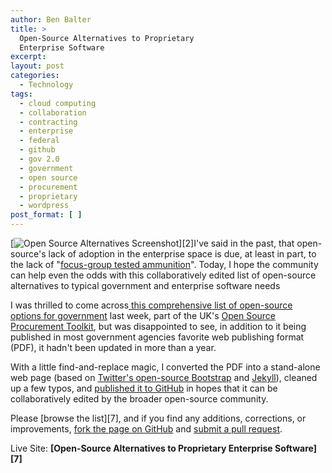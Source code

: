 ```yaml
---
author: Ben Balter
title: >
  Open-Source Alternatives to Proprietary
  Enterprise Software
excerpt:
layout: post
categories:
  - Technology
tags:
  - cloud computing
  - collaboration
  - contracting
  - enterprise
  - federal
  - github
  - gov 2.0
  - government
  - open source
  - procurement
  - proprietary
  - wordpress
post_format: [ ]
---
```

[![Open Source Alternatives Screenshot](http://ben.balter.com/wp-content/uploads/2012/02/open-source-alternatives-screenshot1.png)][2]I've said in the past, that open-source's lack of adoption in the enterprise space is due, at least in part, to the lack of "[focus-group tested ammunition](http://ben.balter.com/2011/08/31/enterprise-open-source-and-why-better-is-not-enough/)". Today, I hope the community can help even the odds with this collaboratively edited list of open-source alternatives to typical government and enterprise software needs

I was thrilled to come across[ this comprehensive list of open-source options for government](https://www.gov.uk/government/uploads/system/uploads/attachment_data/file/78964/Open_Source_Options_v2_0.pdf) last week, part of the UK's [Open Source Procurement Toolkit](https://www.gov.uk/government/publications/open-source-procurement-toolkit), but was disappointed to see, in addition to it being published in most government agencies favorite web publishing format (PDF), it hadn't been updated in more than a year.

With a little find-and-replace magic, I converted the PDF into a stand-alone web page (based on [Twitter's open-source Bootstrap](http://getbootstrap.com/) and [Jekyll](https://github.com/mojombo/jekyll)), cleaned up a few typos, and [published it to GitHub](http://benbalter.github.com/open-source-alternatives/) in hopes that it can be collaboratively edited by the broader open-source community.

Please [browse the list][7], and if you find any additions, corrections, or improvements, [fork the page on GitHub](https://github.com/benbalter/open-source-alternatives) and [submit a pull request](http://help.github.com/send-pull-requests/).

Live Site: **[Open-Source Alternatives to Proprietary Enterprise Software][7]**

